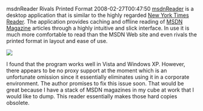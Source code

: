 msdnReader Rivals Printed Format
2008-02-27T00:47:50
[msdnReader](http://code.msdn.microsoft.com/msdnreader) is a desktop application that is similar to the highly regarded [New York Times Reader](http://windowsclient.net/wpf/starter-kits/sce.aspx). The application provides caching and offline reading of [MSDN Magazine](http://msdn.microsoft.com/msdnmag/) articles through a highly intuitive and slick interface. In use it is much more comfortable to read than the MSDN Web site and even rivals the printed format in layout and ease of use.

![](http://code.msdn.microsoft.com/Project/Download/FileDownload.aspx?ProjectName=msdnreader&DownloadId=99)

I found that the program works well in Vista and Windows XP. However, there appears to be no proxy support at the moment which is an unfortunate omission since it essentially eliminates using it in a corporate environment. The author promises to fix this issue soon. That would be great because I have a stack of MSDN magazines in my cube at work that I would like to dump. This reader essentially makes those hard copies obsolete.
